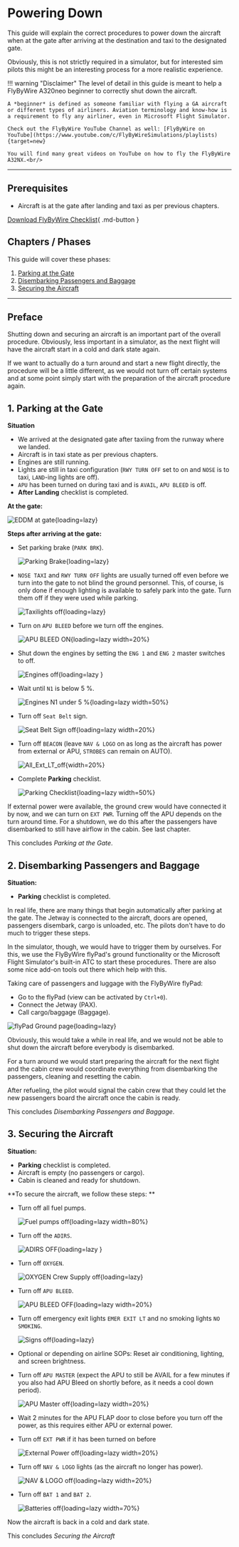 # Powering Down

This guide will explain the correct procedures to power down the aircraft when at the gate after arriving at the destination and taxi to the designated gate.

Obviously, this is not strictly required in a simulator, but for interested sim pilots this might be an interesting process for a more realistic experience.

!!! warning "Disclaimer"
    The level of detail in this guide is meant to help a FlyByWire A320neo beginner to correctly shut down the aircraft.

    A *beginner* is defined as someone familiar with flying a GA aircraft or different types of airliners. Aviation terminology and know-how is a requirement to fly any airliner, even in Microsoft Flight Simulator.

    Check out the FlyByWire YouTube Channel as well: [FlyByWire on YouTube](https://www.youtube.com/c/FlyByWireSimulations/playlists){target=new}

    You will find many great videos on YouTube on how to fly the FlyByWire A32NX.<br/>

---

## Prerequisites

- Aircraft is at the gate after landing and taxi as per previous chapters.

[Download FlyByWire Checklist](../assets/sop/A32NX%20Documentation/FBW%20A32NX%20Checklist.pdf){ .md-button }

## Chapters / Phases

This guide will cover these phases:

1. [Parking at the Gate](#1-parking-at-the-gate)
2. [Disembarking Passengers and Baggage](#2-disembarking-passengers-and-baggage)
3. [Securing the Aircraft](#3-securing-the-aircraft)

---

## Preface
Shutting down and securing an aircraft is an important part of the overall procedure. Obviously, less important in a simulator, as the next flight will have the aircraft start in a cold and dark state again.

If we want to actually do a turn around and start a new flight directly, the procedure will be a little different, as we would not turn off certain systems and at some point simply start with the preparation of the aircraft procedure again.

## 1. Parking at the Gate

**Situation**

- We arrived at the designated gate after taxiing from the runway where we landed.
- Aircraft is in taxi state as per previous chapters.
- Engines are still running.
- Lights are still in taxi configuration (`RWY TURN OFF` set to on and `NOSE` is to taxi, `LAND`-ing lights are off).
- `APU` has been turned on during taxi and is `AVAIL`, `APU BLEED` is off.
- **After Landing** checklist is completed.


**At the gate:**

![EDDM at gate](../assets/beginner-guide/powering-down/eddm-at-the-gate.png "EDDM at gate"){loading=lazy}

**Steps after arriving at the gate:**

- Set parking brake (`PARK BRK`).

    ![Parking Brake](../assets/beginner-guide/powering-down/parking-brk.png "Parking Brake"){loading=lazy}

- `NOSE TAXI` and `RWY TURN OFF` lights are usually turned off even before we turn into the gate to not blind the ground personnel. This, of course, is only done if enough lighting is available to safely park into the gate. Turn them off if they were used while parking.

    ![Taxilights off](../assets/beginner-guide/powering-down/lights-taxi-off.png "Taxilights off"){loading=lazy}

- Turn on `APU BLEED` before we turn off the engines.

    ![APU BLEED ON](../assets/beginner-guide/powering-down/apu-bleed-on1.png "APU BLEED ON"){loading=lazy width=20%}

- Shut down the engines by setting the `ENG 1` and `ENG 2` master switches to off.

    ![Engines off](../assets/beginner-guide/powering-down/engine-off.png "Engines off"){loading=lazy }

- Wait until `N1` is below 5 %.

    ![Engines N1 under 5 %](../assets/beginner-guide/powering-down/ENG-N1-u5.png "Engines N1 under 5 %"){loading=lazy width=50%}

- Turn off `Seat Belt` sign.

    ![Seat Belt Sign off](../assets/beginner-guide/powering-down/seatbelts-off.png "Seat Belt Sign off"){loading=lazy width=20%}

- Turn off `BEACON` (leave `NAV & LOGO` on as long as the aircraft has power from external or APU, `STROBES` can remain on AUTO).

    ![All_Ext_LT_off](../assets/beginner-guide/powering-down/beacons-off.png){width=20%}

- Complete **Parking** checklist.

    ![Parking Checklist](../assets/beginner-guide/powering-down/Parking-checklist.png "Parking Checklist"){loading=lazy width=50%}

If external power were available, the ground crew would have connected it by now, and we can turn on `EXT PWR`. Turning off the APU depends on the turn around time. For a shutdown, we do this after the passengers have disembarked to still have airflow in the cabin. See last chapter.

This concludes *Parking at the Gate*.

## 2. Disembarking Passengers and Baggage

**Situation:**

- **Parking** checklist is completed.

In real life, there are many things that begin automatically after parking at the gate. The Jetway is connected to the aircraft, doors are opened, passengers disembark, cargo is unloaded, etc. The pilots don't have to do much to trigger these steps.

In the simulator, though, we would have to trigger them by ourselves. For this, we use the FlyByWire flyPad's ground functionality or the Microsoft Flight Simulator's built-in ATC to start these procedures. There are also some nice add-on tools out there which help with this.

Taking care of passengers and luggage with the FlyByWire flyPad:

- Go to the flyPad (view can be activated by `Ctrl+0`).
- Connect the Jetway (PAX).
- Call cargo/baggage (Baggage).

![flyPad Ground page](../../fbw-a32nx/assets/flypados3/flypad-ground.png){loading=lazy}

Obviously, this would take a while in real life, and we would not be able to shut down the aircraft before everybody is disembarked.

For a turn around we would start preparing the aircraft for the next flight and the cabin crew would coordinate everything from disembarking the passengers, cleaning and resetting the cabin.

After refueling, the pilot would signal the cabin crew that they could let the new passengers board the aircraft once the cabin is ready.

This concludes *Disembarking Passengers and Baggage*.

## 3. Securing the Aircraft

**Situation:**

- **Parking** checklist is completed.
- Aircraft is empty (no passengers or cargo).
- Cabin is cleaned and ready for shutdown.

**To secure the aircraft, we follow these steps: **

- Turn off all fuel pumps.

    ![Fuel pumps off](../assets/beginner-guide/powering-down/fuel-pumps-off.png "Fuel pumps off"){loading=lazy width=80%}

- Turn off the `ADIRS`.

    ![ADIRS OFF](../assets/beginner-guide/powering-down/adirs-off.png "ADIRS OFF"){loading=lazy }

- Turn off `OXYGEN`.

    ![OXYGEN Crew Supply off](../assets/beginner-guide/powering-down/crewoxyhighlight.png "OXYGEN Crew Supply off"){loading=lazy}

- Turn off `APU BLEED`.

    ![APU BLEED OFF](../assets/beginner-guide/powering-down/apu-bleed.png "APU BLEED OFF"){loading=lazy width=20%}

- Turn off emergency exit lights `EMER EXIT LT` and no smoking lights `NO SMOKING`.

    ![Signs off](../assets/beginner-guide/powering-down/passenger-signs.png "Signs off"){loading=lazy}

- Optional or depending on airline SOPs: Reset air conditioning, lighting, and screen brightness.
- Turn off `APU MASTER` (expect the APU to still be AVAIL for a few minutes if you also had APU Bleed on shortly before, as it needs a cool down period).

    ![APU Master off](../assets/beginner-guide/powering-down/apu-master-off1.png "APU Master off"){loading=lazy width=20%}

- Wait 2 minutes for the APU FLAP door to close before you turn off the power, as this requires either APU or external power.
- Turn off `EXT PWR` if it has been turned on before

    ![External Power off](../assets/beginner-guide/powering-down/ext-power-off.png "External Power off"){loading=lazy width=20%}

- Turn off `NAV & LOGO` lights (as the aircraft no longer has power).

    ![NAV & LOGO off](../assets/beginner-guide/powering-down/nav-logo-off-1.png "NAV & LOGO off"){loading=lazy width=20%}

- Turn off `BAT 1` and `BAT 2`.

    ![Batteries off](../assets/beginner-guide/powering-down/batteries-off.png "Batteries off"){loading=lazy width=70%}

Now the aircraft is back in a cold and dark state.

This concludes *Securing the Aircraft*

